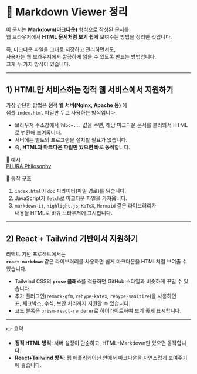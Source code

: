 # 📄 Markdown Viewer 정리

이 문서는 **Markdown(마크다운)** 형식으로 작성된 문서를  
웹 브라우저에서 **HTML 문서처럼 보기 쉽게** 보여주는 방법을 정리한 것입니다.  

즉, 마크다운 파일을 그대로 저장하고 관리하면서도,  
사용자는 웹 브라우저에서 깔끔하게 읽을 수 있도록 만드는 방법입니다.  
크게 두 가지 방식이 있습니다.  

---

## 1) HTML만 서비스하는 정적 웹 서비스에서 지원하기

가장 간단한 방법은 **정적 웹 서버(Nginx, Apache 등)** 에  
샘플 `index.html` 파일만 두고 사용하는 방식입니다.  

- 브라우저 주소창에서 `?doc=...` 값을 주면, 해당 마크다운 문서를 불러와서 HTML로 변환해 보여줍니다.
- 서버에는 별도의 프로그램을 설치할 필요가 없습니다.  
- 즉, **HTML과 마크다운 파일만 있으면 바로 동작**합니다.  

📌 예시  
[PLURA Philosophy](https://w.plura.io/index.html?doc=/philosophy/ko/README.md)

📌 동작 구조  
1. `index.html`이 `doc` 파라미터(파일 경로)를 읽습니다.  
2. JavaScript가 `fetch`로 마크다운 파일을 가져옵니다.  
3. `markdown-it`, `highlight.js`, `KaTeX`, `Mermaid` 같은 라이브러리가  
   내용을 HTML로 바꿔 브라우저에 표시합니다.  

---

## 2) React + Tailwind 기반에서 지원하기

리액트 기반 프로젝트에서는  
**`react-markdown`** 같은 라이브러리를 사용하면 쉽게 마크다운을 HTML처럼 보여줄 수 있습니다.  

- Tailwind CSS의 **`prose` 클래스**를 적용하면 GitHub 스타일과 비슷하게 꾸밀 수 있습니다.  
- 추가 플러그인(`remark-gfm`, `rehype-katex`, `rehype-sanitize`)을 사용하면  
  표, 체크박스, 수식, 보안 처리까지 지원할 수 있습니다.  
- 코드 블록은 `prism-react-renderer`로 하이라이트하여 보기 좋게 표시합니다.  

---

👉 요약  
- **정적 HTML 방식**: 서버 설정이 단순하고, HTML+Markdown만 있으면 동작합니다.  
- **React+Tailwind 방식**: 웹 애플리케이션 안에서 마크다운을 자연스럽게 보여주기에 좋습니다.  
